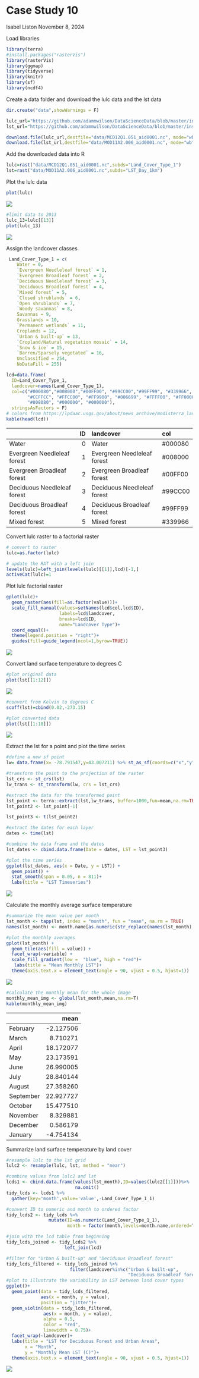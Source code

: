 Case Study 10
================
Isabel Liston
November 8, 2024

Load libraries

``` r
library(terra)
#install.packages("rasterVis")
library(rasterVis)
library(ggmap)
library(tidyverse)
library(knitr)
library(sf)
library(ncdf4)
```

Create a data folder and download the lulc data and the lst data

``` r
dir.create("data",showWarnings = F)

lulc_url="https://github.com/adammwilson/DataScienceData/blob/master/inst/extdata/appeears/MCD12Q1.051_aid0001.nc?raw=true"
lst_url="https://github.com/adammwilson/DataScienceData/blob/master/inst/extdata/appeears/MOD11A2.006_aid0001.nc?raw=true"

download.file(lulc_url,destfile="data/MCD12Q1.051_aid0001.nc", mode="wb")
download.file(lst_url,destfile="data/MOD11A2.006_aid0001.nc", mode="wb")
```

Add the downloaded data into R

``` r
lulc=rast("data/MCD12Q1.051_aid0001.nc",subds="Land_Cover_Type_1")
lst=rast("data/MOD11A2.006_aid0001.nc",subds="LST_Day_1km")
```

Plot the lulc data

``` r
plot(lulc)
```

![](case_study_10_files/figure-gfm/unnamed-chunk-4-1.png)<!-- -->

``` r
#limit data to 2013 
lulc_13=lulc[[13]]
plot(lulc_13)
```

![](case_study_10_files/figure-gfm/unnamed-chunk-5-1.png)<!-- -->

Assign the landcover classes

``` r
 Land_Cover_Type_1 = c(
    Water = 0, 
    `Evergreen Needleleaf forest` = 1, 
    `Evergreen Broadleaf forest` = 2,
    `Deciduous Needleleaf forest` = 3, 
    `Deciduous Broadleaf forest` = 4,
    `Mixed forest` = 5, 
    `Closed shrublands` = 6,
    `Open shrublands` = 7,
    `Woody savannas` = 8, 
    Savannas = 9,
    Grasslands = 10,
    `Permanent wetlands` = 11, 
    Croplands = 12,
    `Urban & built-up` = 13,
    `Cropland/Natural vegetation mosaic` = 14, 
    `Snow & ice` = 15,
    `Barren/Sparsely vegetated` = 16, 
    Unclassified = 254,
    NoDataFill = 255)

lcd=data.frame(
  ID=Land_Cover_Type_1,
  landcover=names(Land_Cover_Type_1),
  col=c("#000080","#008000","#00FF00", "#99CC00","#99FF99", "#339966", "#993366", "#FFCC99", 
        "#CCFFCC", "#FFCC00", "#FF9900", "#006699", "#FFFF00", "#FF0000", "#999966", "#FFFFFF", 
        "#808080", "#000000", "#000000"),
  stringsAsFactors = F)
# colors from https://lpdaac.usgs.gov/about/news_archive/modisterra_land_cover_types_yearly_l3_global_005deg_cmg_mod12c1
kable(head(lcd))
```

|                             |  ID | landcover                   | col      |
|:----------------------------|----:|:----------------------------|:---------|
| Water                       |   0 | Water                       | \#000080 |
| Evergreen Needleleaf forest |   1 | Evergreen Needleleaf forest | \#008000 |
| Evergreen Broadleaf forest  |   2 | Evergreen Broadleaf forest  | \#00FF00 |
| Deciduous Needleleaf forest |   3 | Deciduous Needleleaf forest | \#99CC00 |
| Deciduous Broadleaf forest  |   4 | Deciduous Broadleaf forest  | \#99FF99 |
| Mixed forest                |   5 | Mixed forest                | \#339966 |

Convert lulc raster to a factorial raster

``` r
# convert to raster 
lulc=as.factor(lulc)

# update the RAT with a left join
levels(lulc)=left_join(levels(lulc)[[1]],lcd)[-1,]
activeCat(lulc)=1
```

Plot lulc factorial raster

``` r
gplot(lulc)+
  geom_raster(aes(fill=as.factor(value)))+
  scale_fill_manual(values=setNames(lcd$col,lcd$ID),
                    labels=lcd$landcover,
                    breaks=lcd$ID,
                    name="Landcover Type")+
  coord_equal()+
  theme(legend.position = "right")+
  guides(fill=guide_legend(ncol=1,byrow=TRUE))
```

![](case_study_10_files/figure-gfm/unnamed-chunk-8-1.png)<!-- -->

Convert land surface temperature to degrees C

``` r
#plot original data
plot(lst[[1:12]])
```

![](case_study_10_files/figure-gfm/unnamed-chunk-9-1.png)<!-- -->

``` r
#convert from Kelvin to degrees C
scoff(lst)=cbind(0.02,-273.15)

#plot converted data
plot(lst[[1:10]])
```

![](case_study_10_files/figure-gfm/unnamed-chunk-10-1.png)<!-- -->

Extract the lst for a point and plot the time series

``` r
#define a new sf point
lw= data.frame(x= -78.791547,y=43.007211) %>% st_as_sf(coords=c("x","y"),crs=4326)

#transform the point to the projection of the raster 
lst_crs <- st_crs(lst)
lw_trans <- st_transform(lw, crs = lst_crs)

#extract the data for the transformed point
lst_point <- terra::extract(lst,lw_trans, buffer=1000,fun=mean,na.rm=TRUE)
lst_point2 <- lst_point[-1]

lst_point3 <- t(lst_point2)

#extract the dates for each layer
dates <- time(lst)

#combine the data frame and the dates
lst_dates <- cbind.data.frame(Date = dates, LST = lst_point3)

#plot the time series
ggplot(lst_dates, aes(x = Date, y = LST)) +
  geom_point() +
  stat_smooth(span = 0.05, n = 811)+
  labs(title = "LST Timeseries")
```

![](case_study_10_files/figure-gfm/unnamed-chunk-11-1.png)<!-- -->

Calculate the monthly average surface temperature

``` r
#summarize the mean value per month
lst_month <- tapp(lst, index = "month", fun = "mean", na.rm = TRUE)
names(lst_month) <- month.name[as.numeric(str_replace(names(lst_month),"m_",""))]

#plot the monthly averages
gplot(lst_month) +
  geom_tile(aes(fill = value)) +
  facet_wrap(~variable) +
  scale_fill_gradient(low =  "blue", high = "red")+
   labs(title = "Mean Monthly LST")+
  theme(axis.text.x = element_text(angle = 90, vjust = 0.5, hjust=1))
```

![](case_study_10_files/figure-gfm/unnamed-chunk-12-1.png)<!-- -->

``` r
#calculate the monthly mean for the whole image
monthly_mean_img <- global(lst_month,mean,na.rm=T)
kable(monthly_mean_img)
```

|           |      mean |
|:----------|----------:|
| February  | -2.127506 |
| March     |  8.710271 |
| April     | 18.172077 |
| May       | 23.173591 |
| June      | 26.990005 |
| July      | 28.840144 |
| August    | 27.358260 |
| September | 22.927727 |
| October   | 15.477510 |
| November  |  8.329881 |
| December  |  0.586179 |
| January   | -4.754134 |

Summarize land surface temperature by land cover

``` r
#resample lulc to the lst grid
lulc2 <- resample(lulc, lst, method = "near")

#combine values from lulc2 and lst
lcds1 <- cbind.data.frame(values(lst_month),ID=values(lulc2[[1]]))%>%
                          na.omit()
tidy_lcds <- lcds1 %>%
  gather(key='month',value='value',-Land_Cover_Type_1_1)

#convert ID to numeric and month to ordered factor
tidy_lcds2 <- tidy_lcds %>%
                mutate(ID=as.numeric(Land_Cover_Type_1_1), 
                       month = factor(month,levels=month.name,ordered=T))

#join with the lcd table from beginning
tidy_lcds_joined <- tidy_lcds2 %>%
                      left_join(lcd)

#filter for "Urban & built-up" and "Deciduous Broadleaf forest" 
tidy_lcds_filtered <- tidy_lcds_joined %>%
                        filter(landcover%in%c("Urban & built-up",
                                              "Deciduous Broadleaf forest"))
#plot to illustrate the variability in LST between land cover types
ggplot()+
  geom_point(data = tidy_lcds_filtered, 
             aes(x = month, y = value), 
             position = "jitter")+
  geom_violin(data = tidy_lcds_filtered, 
              aes(x = month, y = value), 
              alpha = 0.5,
              color = "red",
              linewidth = 0.75)+
  facet_wrap(~landcover)+
  labs(title = "LST for Deciduous Forest and Urban Areas",
       x = "Month",
       y = "Monthly Mean LST (C)")+
  theme(axis.text.x = element_text(angle = 90, vjust = 0.5, hjust=1))
```

![](case_study_10_files/figure-gfm/unnamed-chunk-14-1.png)<!-- -->
